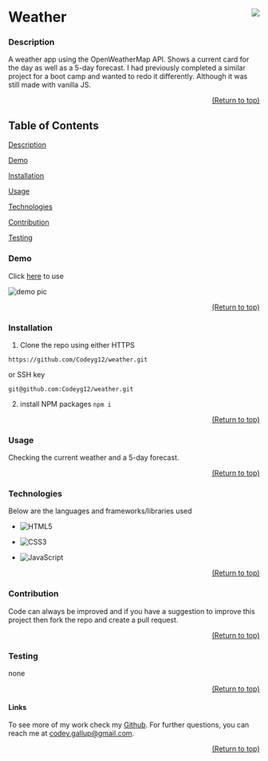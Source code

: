  <a name="readme-top"></a>

  # Weather [<img align="right" src="https://img.shields.io/badge/license-MIT-00beef"></img>](LICENSE)

  ### Description
  
   A weather app using the OpenWeatherMap API. Shows a current card for the day as well as a 5-day forecast. I had previously completed a similar project for a boot camp and wanted to redo it differently. Although it was still made with vanilla JS.

  <p align="right"><a href="#readme-top">(Return to top)</a></p>

  ## Table of Contents
  [Description](#description)
  
  [Demo](#demo)

  [Installation](#installation)

  [Usage](#usage)

  [Technologies](#technologies)

  [Contribution](#contribution)

  [Testing](#test)

  ### Demo

  Click [here](https://codeyg12.github.io/weather/) to use

  ![demo pic](https://user-images.githubusercontent.com/103782398/216794989-efd48d35-7624-4b6b-94ca-a606d6904c29.png)


  <p align="right"><a href="#readme-top">(Return to top)</a></p>
  
  ### Installation

  1. Clone the repo using either HTTPS

  ```
  https://github.com/Codeyg12/weather.git
  ```

   or SSH key

   ```
   git@github.com:Codeyg12/weather.git
   ```
   
 2. install NPM packages `npm i`

  <p align="right"><a href="#readme-top">(Return to top)</a></p>

  ### Usage

  Checking the current weather and a 5-day forecast.

  <p align="right"><a href="#readme-top">(Return to top)</a></p>

  ### Technologies

  Below are the languages and frameworks/libraries used

  - ![HTML5](https://img.shields.io/badge/html5-%23E34F26.svg?style=for-the-badge&logo=html5&logoColor=white)

  - ![CSS3](https://img.shields.io/badge/css3-%231572B6.svg?style=for-the-badge&logo=css3&logoColor=white)

  - ![JavaScript](https://img.shields.io/badge/javascript-%23323330.svg?style=for-the-badge&logo=javascript&logoColor=%23F7DF1E)

  <p align="right"><a href="#readme-top">(Return to top)</a></p>

  ### Contribution

  Code can always be improved and if you have a suggestion to improve this project then fork the repo and create a pull request.

  <p align="right"><a href="#readme-top">(Return to top)</a></p>

  ### Testing

  none

  <p align="right"><a href="#readme-top">(Return to top)</a></p>

  #### Links

  To see more of my work check my [Github](https://github.com/Codeyg12). For further questions, you can reach me at codey.gallup@gmail.com.
  
  <p align="right"><a href="#readme-top">(Return to top)</a></p>
